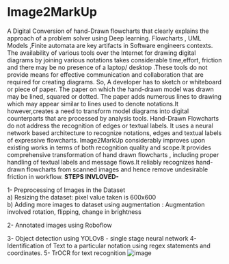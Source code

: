 # Image2MarkUp

A Digital Conversion of hand-Drawn flowcharts that clearly explains the approach of a
problem solver using Deep learning. Flowcharts , UML Models ,Finite automata are key
artifacts in Software engineers contexts.
The availability of various tools over the Internet for drawing digital diagrams by joining
various notations takes considerable time,effort, friction and there may be no presence of a
laptop/ desktop .These tools do not provide means for effective communication and
collaboration that are required for creating diagrams. So, A developer has to sketch or
whiteboard or piece of paper. The paper on which the hand-drawn model was drawn may be
lined, squared or dotted. The paper adds numerous lines to drawing which may appear
similar to lines used to denote notations.It however,creates a need to transform model
diagrams into digital counterparts that are processed by analysis tools. Hand-Drawn
Flowcharts do not address the recognition of edges or textual labels.
It uses a neural network based architecture to recognize
notations, edges and textual labels of expressive flowcharts.
Image2MarkUp considerably improves upon existing works in terms of both recognition quality
and scope.It provides comprehensive transformation of hand drawn flowcharts , including
proper handling of textual labels and message flows.It reliably recognizes hand-drawn
flowcharts from scanned images and hence remove undesirable friction in workflow.
**STEPS INVLOVED-**

1- Preprocessing of Images in the Dataset <br>
	a) Resizing the dataset: pixel value taken is 600x600 <br>
	b) Adding more images to dataset using augmentation : 
            Augmentation involved rotation, flipping, change in brightness

2- Annotated images using Roboflow

3- Object detection using YOLOv8 - single stage neural network
4- Identification of Text to a particular notation using regex statements and coordinates.
5- TrOCR for text recognition
![image](https://github.com/Archi24/Image2MarkUp/assets/78952113/da175e82-5c6c-4778-80f2-77c1019c3966)



